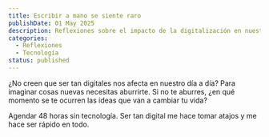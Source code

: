 ```yaml
---
title: Escribir a mano se siente raro
publishDate: 01 May 2025
description: Reflexiones sobre el impacto de la digitalización en nuestra creatividad y bienestar.
categories:
  - Reflexiones
  - Tecnología
status: published
---
```


¿No creen que ser tan digitales nos afecta en nuestro día a día? Para imaginar cosas nuevas necesitas aburrirte. Si no te aburres, ¿en qué momento se te ocurren las ideas que van a cambiar tu vida?

Agendar 48 horas sin tecnología. Ser tan digital me hace tomar atajos y me hace ser rápido en todo.
